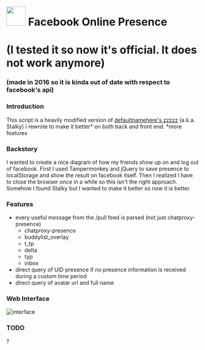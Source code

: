 # <img src="http://i.imgur.com/eVrmv6B.png" height="50"/> Facebook Online Presence
# (I tested it so now it's official. It does not work anymore)
### (made in 2016 so it is kinda out of date with respect to facebook's api)

### Introduction

This script is a heavily modified version of
[defaultnamehere's zzzzz](https://github.com/defaultnamehere/zzzzz) (a.k.a. Stalky)
I rewrote to make it better* on both back and front end.
*more features

### Backstory

I wanted to create a nice diagram of how my friends show up on and log out of facebook.
First I used Tampermonkey and jQuery to save presence to localStorage and show the result
on facebook itself. Then I realized I have to close the browser once in a while so this
isn't the right approach. Somehow I found Stalky but I wanted to make it better so now it is better.

### Features

* every useful message from the /pull feed is parsed (not just chatproxy-presence)
  * chatproxy-presence
  * buddylist_overlay
  * t_tp
  * delta
  * typ
  * inbox
* direct query of UID presence if no presence information is received during a custom time period
* direct query of avatar url and full name


### Web Interface

![interface](http://i.imgur.com/oekoSDF.png)

### TODO

?
